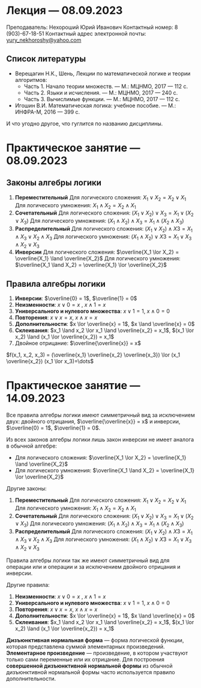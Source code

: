 # Лекция — 08.09.2023

Преподаватель: Нехороший Юрий Иванович
Контактный номер: 8 (903)-67-18-51
Контактный адрес электронной почты: yury_nekhoroshy@yahoo.com
## Список литературы

* Верещагин Н.К., Шень, Лекции по математической логике и теории алгоритмов:
	* Часть 1. Начало теории множеств. — М.: МЦНМО, 2017 — 112 с.
	* Часть 2. Языки и исчисления. — М.: МЦНМО, 2017 — 240 с.
	* Часть 3. Вычислимые функции. — М.: МЦНМО, 2017 — 112 с.
* Игошин В.И. Математическая логика: учебное пособие. — М.: ИНФРА-М, 2016 — 399 с.

И что угодно другое, что гуглится по названию дисциплины.
# Практическое занятие — 08.09.2023
## Законы алгебры логики

1. **Переместительный**
   Для логического сложения: $X_1 \lor X_2 = X_2 \lor X_1$
   Для логического умножения: $X_1 \land X_2 = X_2 \land X_1$
2. **Сочетательный**
   Для логического сложения: $(X_1 \lor X_2) \lor X_3 = X_1 \lor (X_2 \lor X_3)$
   Для логического умножения: $(X_1 \land X_2) \land X_3 = X_1 \land (X_2 \land X_3)$
3. **Распределительный**
   Для логического сложения: $(X_1 \lor X_2) \land X3 = X_1 \land X_3 \lor X_2 \land X_3$
   Для логического умножения: $(X_1 \land X_2) \lor X3 = X_1 \lor X_3 \land X_2 \lor X_3$
4. **Инверсии**
   Для логического сложения: $\overline{X_1 \lor X_2} = \overline{X_1} \land \overline{X_2}$
   Для логического умножения: $\overline{X_1 \land X_2} = \overline{X_1} \lor \overline{X_2}$
## Правила алгебры логики

1. **Инверсии**: $\overline{0} = 1$, $\overline{1} = 0$
2. **Неизменности**: $x \lor 0 = x$ , $x \land 1 = x$
3. **Универсального и нулевого множества**:  $x \lor 1 = 1$, $x \land 0 = 0$
4. **Повторения**: $x \lor x = x$, $x \land x = x$
5. **Дополнительности**: $x \lor \overline{x} = 1$, $x \land \overline{x} = 0$
6. **Склеивания**: $x_1 \land x_2 \lor x_1 \land \overline{x_2} = x_1$, $(x_1 \lor x_2) \land (x_1 \lor \overline{x_2}) = x_1$
7. Двойное отрицание: $\overline{\overline{x}} = x$

$f(x_1, x_2, x_3) = (\overline{x_1} \overline{x_2} \overline{x_3}) \lor (x_1 \overline{x_2}) (x_1 \lor x_3)=\dots$
# Практическое занятие — 14.09.2023

Все правила алгебры логики имеют симметричный вид за исключением двух: двойного отрицания, $\overline{\overline{x}} = x$ и инверсии, $\overline{0} = 1$, $\overline{1} = 0$.

Из всех законов алгебры логики лишь закон инверсии не имеет аналога в обычной алгебре:
* Для логического сложения: $\overline{X_1 \lor X_2} = \overline{X_1} \land \overline{X_2}$
* Для логического умножения: $\overline{X_1 \land X_2} = \overline{X_1} \lor \overline{X_2}$

Другие законы:
1. **Переместительный**
   Для логического сложения: $X_1 \lor X_2 = X_2 \lor X_1$
   Для логического умножения: $X_1 \land X_2 = X_2 \land X_1$
2. **Сочетательный**
   Для логического сложения: $(X_1 \lor X_2) \lor X_3 = X_1 \lor (X_2 \lor X_3)$
   Для логического умножения: $(X_1 \land X_2) \land X_3 = X_1 \land (X_2 \land X_3)$
3. **Распределительный**
   Для логического сложения: $(X_1 \lor X_2) \land X3 = X_1 \land X_3 \lor X_2 \land X_3$
   Для логического умножения: $(X_1 \land X_2) \lor X3 = X_1 \lor X_3 \land X_2 \lor X_3$

Правила алгебры логики так же имеют симметричный вид для операции или и операции и за исключением двойного отрицания и инверсии.

Другие правила:
1. **Неизменности**: $x \lor 0 = x$ , $x \land 1 = x$
2. **Универсального и нулевого множества**:  $x \lor 1 = 1$, $x \land 0 = 0$
3. **Повторения**: $x \lor x = x$, $x \land x = x$
4. **Дополнительности**: $x \lor \overline{x} = 1$, $x \land \overline{x} = 0$
5. **Склеивания**: $x_1 \land x_2 \lor x_1 \land \overline{x_2} = x_1$, $(x_1 \lor x_2) \land (x_1 \lor \overline{x_2}) = x_1$

**Дизъюнктивная нормальная форма** — форма логической функции, которая представлена суммой элементарных произведений.
**Элементарное произведение** — произведение, в котором участвуют только сами переменные или их отрицание.
Для построения **совершенной дизъюнктивной нормальной формы** из обычной дизъюнктивной нормальной формы часто используется правило дополнительности.